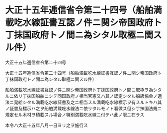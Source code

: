 # 大正十五年逓信省令第二十四号（船舶満載吃水線証書互認ノ件ニ関シ帝国政府ト丁抹国政府トノ間ニ為シタル取極ニ関スル件）

大正十五年逓信省令第二十四号

大正十五年逓信省令第二十四号（船舶満載吃水線証書互認ノ件ニ関シ帝国政府ト丁抹国政府トノ間ニ為シタル取極ニ関スル件）

船舶満載吃水線証書互認ノ件ニ関シ帝国政府ト丁抹国政府トノ間ニ取極ヲ為シタルニ依リ丁抹国船舶ニシテ同国政府ノ相当官憲又ハ其ノ認定シタル船級協会ノ適法ニ発給シタル満載吃水線証書及之ニ相当スル満載吃水線標示ヲ有スルトキハ其ノ証書及標示ハ之ヲ船舶満載吃水線法ニ依リタルモノト看做ス但シ丁抹国法規ニ規定セル木材ヲ積載スル場合ノ特別満載吃水線ニ付テハ此ノ限ニ在ラス

本令ハ大正十五年八月一日ヨリ之ヲ施行ス
